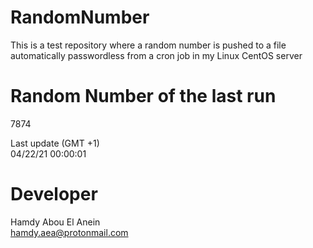 # RandomNumber    
This is a test repository where a random number is pushed to a file automatically passwordless from a cron job in my Linux CentOS server    
# Random Number of the last run   
7874
      
Last update (GMT +1)    
04/22/21 00:00:01
# Developer    
Hamdy Abou El Anein   
hamdy.aea@protonmail.com
